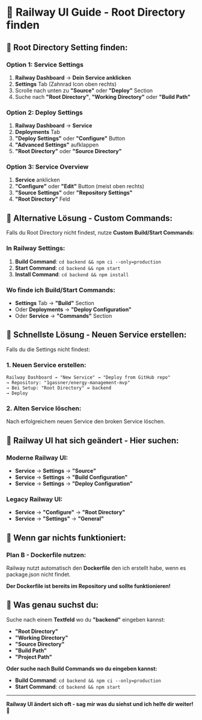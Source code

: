 # 🎯 Railway UI Guide - Root Directory finden

## 📍 **Root Directory Setting finden:**

### **Option 1: Service Settings**
1. **Railway Dashboard** → **Dein Service anklicken**
2. **Settings** Tab (Zahnrad Icon oben rechts)
3. Scrolle nach unten zu **"Source"** oder **"Deploy"** Section
4. Suche nach **"Root Directory"**, **"Working Directory"** oder **"Build Path"**

### **Option 2: Deploy Settings** 
1. **Railway Dashboard** → **Service**
2. **Deployments** Tab
3. **"Deploy Settings"** oder **"Configure"** Button
4. **"Advanced Settings"** aufklappen
5. **"Root Directory"** oder **"Source Directory"**

### **Option 3: Service Overview**
1. **Service** anklicken
2. **"Configure"** oder **"Edit"** Button (meist oben rechts)
3. **"Source Settings"** oder **"Repository Settings"**
4. **"Root Directory"** Feld

## 🔧 **Alternative Lösung - Custom Commands:**

Falls du Root Directory nicht findest, nutze **Custom Build/Start Commands**:

### **In Railway Settings:**
1. **Build Command**: `cd backend && npm ci --only=production`
2. **Start Command**: `cd backend && npm start`
3. **Install Command**: `cd backend && npm install`

### **Wo finde ich Build/Start Commands:**
- **Settings** Tab → **"Build"** Section
- Oder **Deployments** → **"Deploy Configuration"**
- Oder **Service** → **"Commands"** Section

## 🎯 **Schnellste Lösung - Neuen Service erstellen:**

Falls du die Settings nicht findest:

### **1. Neuen Service erstellen:**
```
Railway Dashboard → "New Service" → "Deploy from GitHub repo"
→ Repository: "1gassner/energy-management-mvp"  
→ Bei Setup: "Root Directory" = backend
→ Deploy
```

### **2. Alten Service löschen:**
Nach erfolgreichem neuen Service den broken Service löschen.

## 📱 **Railway UI hat sich geändert - Hier suchen:**

### **Moderne Railway UI:**
- **Service** → **Settings** → **"Source"**
- **Service** → **Settings** → **"Build Configuration"**  
- **Service** → **Settings** → **"Deploy Configuration"**

### **Legacy Railway UI:**
- **Service** → **"Configure"** → **"Root Directory"**
- **Service** → **"Settings"** → **"General"**

## 🚨 **Wenn gar nichts funktioniert:**

### **Plan B - Dockerfile nutzen:**
Railway nutzt automatisch den **Dockerfile** den ich erstellt habe, wenn es package.json nicht findet.

**Der Dockerfile ist bereits im Repository und sollte funktionieren!**

## 🎯 **Was genau suchst du:**

Suche nach einem **Textfeld** wo du **"backend"** eingeben kannst:

- **"Root Directory"**
- **"Working Directory"**  
- **"Source Directory"**
- **"Build Path"**
- **"Project Path"**

**Oder suche nach Build Commands wo du eingeben kannst:**
- **Build Command**: `cd backend && npm ci --only=production`
- **Start Command**: `cd backend && npm start`

---

**Railway UI ändert sich oft - sag mir was du siehst und ich helfe dir weiter! 🚀**